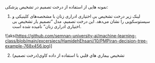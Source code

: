 نمونه هایی از استفاده از درخت تصمیم در تشخیص پزشکی:

1) لینک زیر درخت تشخیص بی­ اختیاری ادراری زنان با مشخصه­‌های کلینیکی و سیستوسکوپی را نشان می‌­دهد. این درخت تصمیم، مدل “تصمیم یار تشخیص بی اختیاری ادراری زنان” نامیده شده است.



![aks(https://github.com/semnan-university-ai/machine-learning-class/blob/main/excersiecs/HamidehEhsani/10/PMPiran-decision-tree-example-768x456.jpg)]

2) تشخيص بيماري هاي قلبي با استفاده از داده كاوي(درخت تصميم) 
